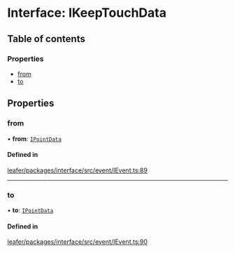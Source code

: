 # Interface: IKeepTouchData

## Table of contents

### Properties

- [from](IKeepTouchData.md#from)
- [to](IKeepTouchData.md#to)

## Properties

### from

• **from**: [`IPointData`](IPointData.md)

#### Defined in

[leafer/packages/interface/src/event/IEvent.ts:89](https://github.com/leaferjs/leafer/blob/27e942d/packages/interface/src/event/IEvent.ts#L89)

___

### to

• **to**: [`IPointData`](IPointData.md)

#### Defined in

[leafer/packages/interface/src/event/IEvent.ts:90](https://github.com/leaferjs/leafer/blob/27e942d/packages/interface/src/event/IEvent.ts#L90)
